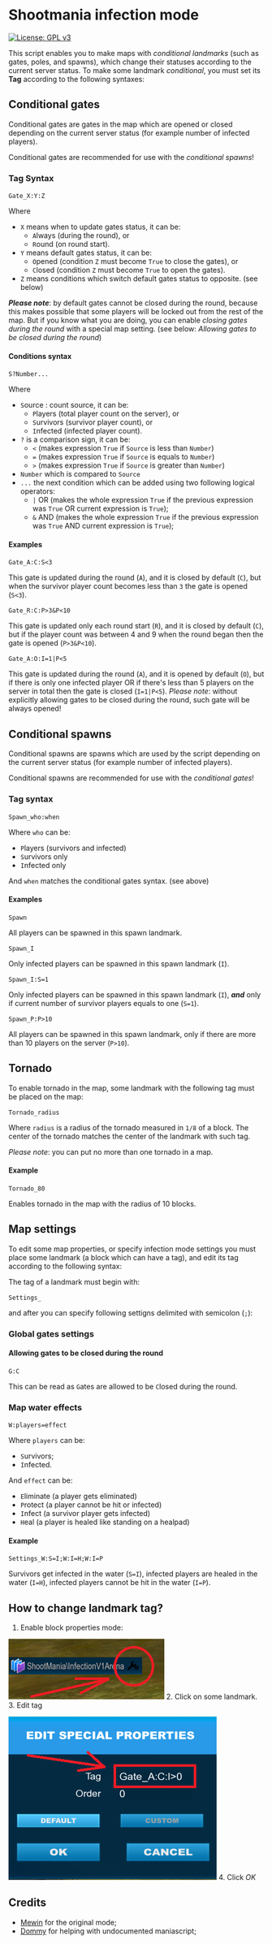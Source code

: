 # Shootmania infection mode
[![License: GPL v3](https://img.shields.io/badge/License-GPL%20v3-blue.svg)](http://www.gnu.org/licenses/gpl-3.0)

This script enables you to make maps with *conditional landmarks* (such as gates, poles, and spawns), which change their statuses according to the current server status.
To make some landmark *conditional*, you must set its **Tag** according to the following syntaxes:

## Conditional gates
Conditional gates are gates in the map which are opened or closed depending on the current server status (for example number of infected players).

Conditional gates are recommended for use with the *conditional spawns*!

### Tag Syntax
```
Gate_X:Y:Z
```
Where
- `X` means when to update gates status, it can be:
  - `A`lways (during the round), or
  - `R`ound (on round start).
- `Y` means default gates status, it can be:
  - `O`pened (condition `Z` must become `True` to close the gates), or
  - `C`losed (condition `Z` must become `True` to open the gates).
- `Z` means conditions which switch default gates status to opposite. (see below)

***Please note***: by default gates cannot be closed during the round, because this makes possible that some players will be locked out from the rest of the map. But if you know what you are doing, you can enable *closing gates during the round* with a special map setting. (see below: *Allowing gates to be closed during the round*)

#### Conditions syntax
```
S?Number...
```
Where
- `S`ource : count source, it can be:
  - `P`layers (total player count on the server), or
  - `S`urvivors (survivor player count), or
  - `I`nfected (infected player count).
- `?` is a comparison sign, it can be:
  - `<` (makes expression `True` if `Source` is less than `Number`)
  - `=` (makes expression `True` if `Source` is equals to `Number`)
  - `>` (makes expression `True` if `Source` is greater than `Number`)
- `Number` which is compared to `Source`
- `...` the next condition which can be added using two following logical operators:
  - `|` OR (makes the whole expression `True` if the previous expression was `True` OR current expression is `True`);
  - `&` AND (makes the whole expression `True` if the previous expression was `True` AND current expression is `True`);
  
#### Examples
```
Gate_A:C:S<3
```
This gate is updated during the round (`A`), and it is closed by default (`C`), but when the survivor player count becomes less than `3` the gate is opened (`S<3`).

```
Gate_R:C:P>3&P<10
```
This gate is updated only each round start (`R`), and it is closed by default (`C`), but if the player count was between 4 and 9 when the round began then the gate is opened (`P>3&P<10`).

```
Gate_A:O:I=1|P<5
```
This gate is updated during the round (`A`), and it is opened by default (`O`), but if there is only one infected player OR if there's less than 5 players on the server in total then the gate is closed (`I=1|P<5`).
*Please note*: without explicitly allowing gates to be closed during the round, such gate will be always opened!

## Conditional spawns
Conditional spawns are spawns which are used by the script depending on the current server status (for example number of infected players).

Conditional spawns are recommended for use with the *conditional gates*!

### Tag syntax
```
Spawn_who:when
```
Where `who` can be:
- `P`layers (survivors and infected)
- `S`urvivors only
- `I`nfected only

And `when` matches the conditional gates syntax. (see above)

#### Examples
```
Spawn
```
All players can be spawned in this spawn landmark.

```
Spawn_I
```
Only infected players can be spawned in this spawn landmark (`I`).

```
Spawn_I:S=1
```
Only infected players can be spawned in this spawn landmark (`I`), ***and*** only if current number of survivor players equals to one (`S=1`).

```
Spawn_P:P>10
```
All players can be spawned in this spawn landmark, only if there are more than 10 players on the server (`P>10`).

## Tornado
To enable tornado in the map, some landmark with the following tag must be placed on the map:
```
Tornado_radius
```
Where `radius` is a radius of the tornado measured in `1/8` of a block.
The center of the tornado matches the center of the landmark with such tag.

*Please note*: you can put no more than one tornado in a map.

#### Example
```
Tornado_80
```
Enables tornado in the map with the radius of 10 blocks.

## Map settings
To edit some map properties, or specify infection mode settings you must place some landmark (a block which can have a tag), and edit its tag according to the following syntax:

The tag of a landmark must begin with:
```
Settings_
```
and after you can specify following settigns delimited with semicolon (`;`):

### Global gates settings
#### Allowing gates to be closed during the round
```
G:C
```
This can be read as `G`ates are allowed to be `C`losed during the round.

### Map water effects
```
W:players=effect
```
Where `players` can be:
  - `S`urvivors;
  - `I`nfected.

And `effect` can be:
- `E`liminate (a player gets eliminated)
- `P`rotect (a player cannot be hit or infected)
- `I`nfect (a survivor player gets infected)
- `H`eal (a player is healed like standing on a healpad)

#### Example
```
Settings_W:S=I;W:I=H;W:I=P
```
Survivors get infected in the water (`S=I`), infected players are healed in the water (`I=H`), infected players cannot be hit in the water (`I=P`).

## How to change landmark tag?
1. Enable block properties mode:

  ![image](https://raw.githubusercontent.com/RIscRIpt/sm_infection_mode/master/documentation/images/open_landmark_settings.png "Enable block properties mode")
2. Click on some landmark.
3. Edit tag

  ![image](https://raw.githubusercontent.com/RIscRIpt/sm_infection_mode/master/documentation/images/edit_landmark_tag.png "Edit tag")
4. Click *OK*

## Credits
- [Mewin](https://mewin.de/) for the original mode;
- [Dommy](https://github.com/domino54/) for helping with undocumented maniascript;
